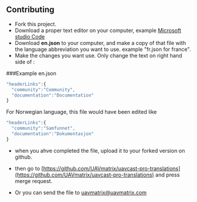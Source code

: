 ## Contributing

* Fork this project.
* Download a proper text editor on your computer, example [Microsoft studio Code](https://code.visualstudio.com/) 
* Download **en.json** to your computer, and make a copy of that file with the language abbreviation you want to use. example  "fr.json for france".
* Make the changes you want use. Only change the text on right hand side of :

###Example en.json
  ```javascript
"headerLinks":{
    "community":"Community",
    "documentation":"Documentation"
  }
```
For Norwegian language, this file would have been edited like
  ```javascript
"headerLinks":{
    "community":"Samfunnet",
    "documentation":"Dokumentasjon"
  }
```

* when you ahve completed the file, upload it to your forked version on github. 
* then go to [https://github.com/UAVmatrix/uavcast-pro-translations](https://github.com/UAVmatrix/uavcast-pro-translations) and press merge request.

* Or you can send the file to uavmatrix@uavmatrix.com
